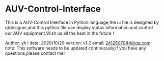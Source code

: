 # AUV-Control-Interface
This is a AUV-Control Interface in Python language,the ui file is designed by qtdesigner,and this python file can display status information and control our AUV equipment.Wish us all the best in the future！

Author:	yh l
date:	2020/10/29
version:	v1.2 
email:	2412907044@qq.com
note:	This software needs to be updated continuously,if you have any questions,please contact me!
